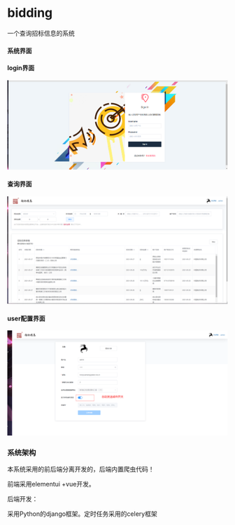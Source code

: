 # bidding
一个查询招标信息的系统



#### 系统界面

#### login界面

![image-20220202200909107](.\typora-user-images\image-20220202200909107.png)

#### 查询界面

![image-20220202201024401](typora-user-images/image-20220202201024401.png)

#### user配置界面

![image-20220202201121882](typora-user-images\image-20220202201121882.png)



### 系统架构

本系统采用的前后端分离开发的，后端内置爬虫代码！

前端采用elementui +vue开发。

后端开发：

采用Python的django框架。定时任务采用的celery框架

